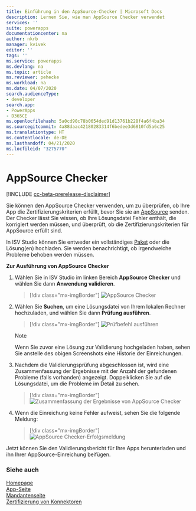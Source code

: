 ```yaml
---
title: Einführung in den AppSource-Checker | Microsoft Docs
description: Lernen Sie, wie man AppSource Checker verwendet
services: ''
suite: powerapps
documentationcenter: na
author: nkrb
manager: kvivek
editor: ''
tags: ''
ms.service: powerapps
ms.devlang: na
ms.topic: article
ms.reviewer: pehecke
ms.workload: na
ms.date: 04/07/2020
search.audienceType:
- developer
search.app:
- PowerApps
- D365CE
ms.openlocfilehash: 5a0cd90c78b0654ded91d13761b228f4a6f4ba34
ms.sourcegitcommit: 4a88daac42180283314f6bedee3d6810fd5a6c25
ms.translationtype: HT
ms.contentlocale: de-DE
ms.lasthandoff: 04/21/2020
ms.locfileid: "3275770"
---
```

# <a name="appsource-checker"></a>AppSource Checker

[!INCLUDE [cc-beta-prerelease-disclaimer](../../includes/cc-beta-prerelease-disclaimer.md)]

Sie können den AppSource Checker verwenden, um zu überprüfen, ob Ihre App die Zertifizierungskriterien erfüllt, bevor Sie sie an [AppSource](https://appsource.microsoft.com/) senden. Der Checker lässt Sie wissen, ob Ihre Lösungsdatei Fehler enthält, die korrigiert werden müssen, und überprüft, ob die Zertifizierungskriterien für AppSource erfüllt sind. 

In ISV Studio können Sie entweder ein vollständiges [Paket](/powerapps/developer/common-data-service/package-deployer/create-packages-package-deployer) oder die Lösung(en) hochladen. Sie werden benachrichtigt, ob irgendwelche Probleme behoben werden müssen.

**Zur Ausführung von AppSource Checker**

1. Wählen Sie in ISV Studio im linken Bereich **AppSource Checker** und wählen Sie dann **Anwendung validieren**.

    > [!div class="mx-imgBorder"]
    > ![AppSource Checker](media/appsource-checker.png "AppSource Checker")

2. Wählen Sie **Suchen**, um eine Lösungsdatei von Ihrem lokalen Rechner hochzuladen, und wählen Sie dann **Prüfung ausführen**.
   
   > [!div class="mx-imgBorder"]
   > ![Prüfbefehl ausführen](media/appsource-browse-solution-files.png "Befehl Scheck ausführen")
 
   > [!NOTE]
   > Wenn Sie zuvor eine Lösung zur Validierung hochgeladen haben, sehen Sie anstelle des obigen Screenshots eine Historie der Einreichungen.

3. Nachdem die Validierungsprüfung abgeschlossen ist, wird eine Zusammenfassung der Ergebnisse mit der Anzahl der gefundenen Probleme (falls vorhanden) angezeigt. Doppelklicken Sie auf die Lösungsdatei, um die Probleme im Detail zu sehen.

   > [!div class="mx-imgBorder"]
   > ![Zusammenfassung der Ergebnisse von AppSource Checker](media/appsource-results-page.png "Zusammenfassung der Ergebnisse von AppSource Checker")

4. Wenn die Einreichung keine Fehler aufweist, sehen Sie die folgende Meldung:
 
   > [!div class="mx-imgBorder"]
   > ![AppSource Checker-Erfolgsmeldung](media/appsource-no-error-page.png "AppSource Checker Erfolgsmeldung")
   
Jetzt können Sie den Validierungsbericht für Ihre Apps herunterladen und ihn Ihrer AppSource-Einreichung beifügen. 

### <a name="see-also"></a>Siehe auch

[Homepage](isv-app-management-homepage.md)<br/>
[App-Seite](isv-app-management-apppage.md)<br/>
[Mandantenseite](isv-app-management-tenantpage.md)<br/>
[Zertifizierung von Konnektoren](isv-app-management-certification.md)

